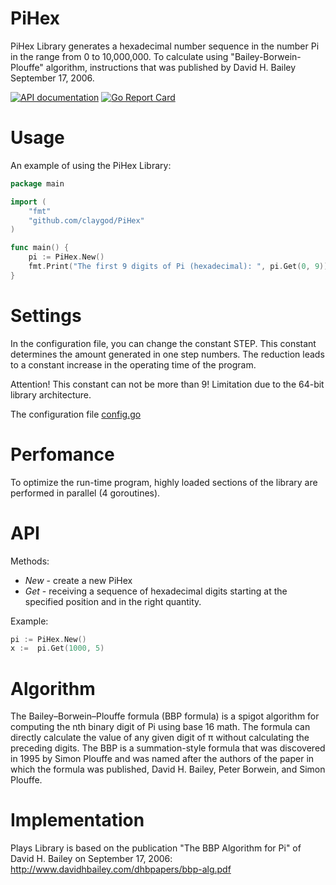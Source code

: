 # PiHex
PiHex Library generates a hexadecimal number sequence in the number Pi in the range from 0 to 10,000,000. To calculate using "Bailey-Borwein-Plouffe" algorithm, instructions that was published by David H. Bailey September 17, 2006.

[![API documentation](https://godoc.org/github.com/claygod/PiHex?status.svg)](https://godoc.org/github.com/claygod/PiHex)
[![Go Report Card](https://goreportcard.com/badge/github.com/claygod/PiHex)](https://goreportcard.com/report/github.com/claygod/PiHex)

# Usage

An example of using the PiHex Library:
```go
package main

import (
	"fmt"
	"github.com/claygod/PiHex"
)

func main() {
	pi := PiHex.New()
	fmt.Print("The first 9 digits of Pi (hexadecimal): ", pi.Get(0, 9))
}
```

# Settings

In the configuration file, you can change the constant STEP. This constant determines the amount generated in one step numbers. The reduction leads to a constant increase in the operating time of the program.

Attention! This constant can not be more than 9! Limitation due to the 64-bit library architecture.

The configuration file [config.go](https://github.com/claygod/PiHex/blob/master/ph_config.go)

# Perfomance

To optimize the run-time program, highly loaded sections of the library are performed in parallel (4 goroutines).

# API

Methods:
-  *New* - create a new PiHex
-  *Get* - receiving a sequence of hexadecimal digits starting at the specified position and in the right quantity.

Example:
```go
pi := PiHex.New()
x :=  pi.Get(1000, 5)
```

# Algorithm

The Bailey–Borwein–Plouffe formula (BBP formula) is a spigot algorithm for computing the nth binary digit of Pi using base 16 math. The formula can directly calculate the value of any given digit of π without calculating the preceding digits. The BBP is a summation-style formula that was discovered in 1995 by Simon Plouffe and was named after the authors of the paper in which the formula was published, David H. Bailey, Peter Borwein, and Simon Plouffe.

# Implementation

Plays Library is based on the publication "The BBP Algorithm for Pi" of David H. Bailey on September 17, 2006: http://www.davidhbailey.com/dhbpapers/bbp-alg.pdf

